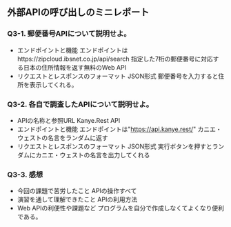 ## 外部APIの呼び出しのミニレポート
### Q3-1. 郵便番号APIについて説明せよ。
* エンドポイントと機能
エンドポイントはhttps://zipcloud.ibsnet.co.jp/api/search
指定した7桁の郵便番号に対応する日本の住所情報を返す無料のWeb API
* リクエストとレスポンスのフォーマット
JSON形式
郵便番号を入力すると住所を表示してくれる。
### Q3-2. 各自で調査したAPIについて説明せよ。
* APIの名称と参照URL
Kanye.Rest API
* エンドポイントと機能
エンドポイントは"https://api.kanye.rest/"
カニエ・ウェストの名言をランダムに返す
* リクエストとレスポンスのフォーマット
JSON形式
実行ボタンを押すとランダムにカニエ・ウェストの名言を出力してくれる
### Q3-3. 感想
* 今回の課題で苦労したこと
APIの操作すべて
* 演習を通して理解できたこと
APIの利用方法
* Web APIの利便性や課題など
プログラムを自分で作成しなくてよくなり便利である。

